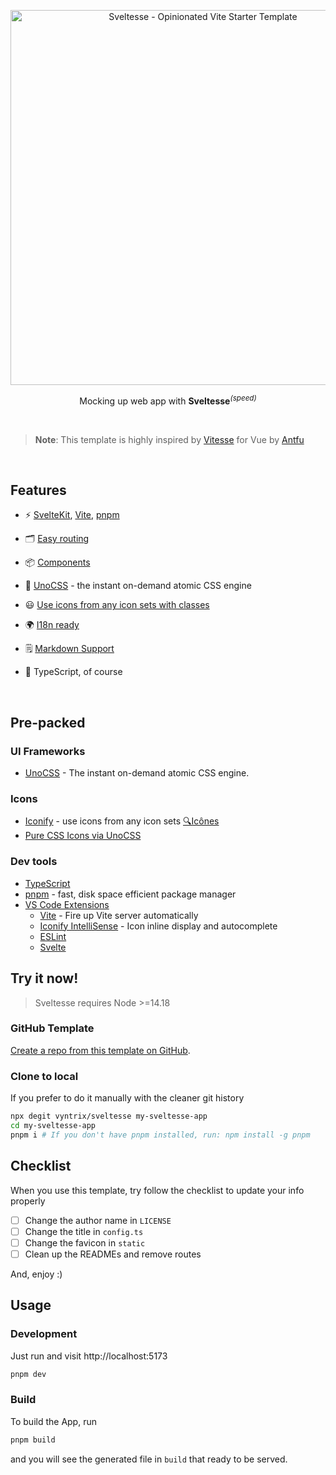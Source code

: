 <p align="center">
  <img src="https://github.com/user-attachments/assets/62406606-e77a-4069-9a97-7f69784ac12e" alt="Sveltesse - Opinionated Vite Starter Template" width="600"/>
</p>

<p align="center">
  Mocking up web app with <b>Sveltesse</b><sup><em>(speed)</em></sup>
</p>

<br>

> **Note**: This template is highly inspired by [Vitesse](https://github.com/antfu-collective/vitesse) for Vue by [Antfu](https://github.com/antfu)

<br>

##  Features

- ⚡️ [SvelteKit](https://svelte.dev), [Vite](https://github.com/vitejs/vite), [pnpm](https://pnpm.io/)

- 🗂 [Easy routing](./src/routes)

- 📦 [Components](./src/lib/components)

- 🎨 [UnoCSS](https://github.com/antfu/unocss) - the instant on-demand atomic CSS engine

- 😃 [Use icons from any icon sets with classes](https://github.com/antfu/unocss/tree/main/packages/preset-icons)

- 🌍 [I18n ready](./src/lib/i18n)

- 🗒 [Markdown Support](https://github.com/pngwn/MDsveX)

- 🦾 TypeScript, of course

<br>

## Pre-packed

### UI Frameworks

- [UnoCSS](https://github.com/antfu/unocss) - The instant on-demand atomic CSS engine.

### Icons

- [Iconify](https://iconify.design) - use icons from any icon sets [🔍Icônes](https://icones.netlify.app/)
- [Pure CSS Icons via UnoCSS](https://github.com/antfu/unocss/tree/main/packages/preset-icons)

### Dev tools

- [TypeScript](https://www.typescriptlang.org/)
- [pnpm](https://pnpm.js.org/) - fast, disk space efficient package manager
- [VS Code Extensions](./.vscode/extensions.json)
    - [Vite](https://marketplace.visualstudio.com/items?itemName=antfu.vite) - Fire up Vite server automatically
    - [Iconify IntelliSense](https://marketplace.visualstudio.com/items?itemName=antfu.iconify) - Icon inline display and autocomplete
    - [ESLint](https://marketplace.visualstudio.com/items?itemName=dbaeumer.vscode-eslint)
    - [Svelte](https://marketplace.visualstudio.com/items?itemName=svelte.svelte-vscode)

## Try it now!

> Sveltesse requires Node >=14.18

### GitHub Template

[Create a repo from this template on GitHub](https://github.com/vyntrix/sveltesse/generate).

### Clone to local

If you prefer to do it manually with the cleaner git history

```bash
npx degit vyntrix/sveltesse my-sveltesse-app
cd my-sveltesse-app
pnpm i # If you don't have pnpm installed, run: npm install -g pnpm
```

## Checklist

When you use this template, try follow the checklist to update your info properly

- [ ] Change the author name in `LICENSE`
- [ ] Change the title in `config.ts`
- [ ] Change the favicon in `static`
- [ ] Clean up the READMEs and remove routes

And, enjoy :)

## Usage

### Development

Just run and visit http://localhost:5173

```bash
pnpm dev
```

### Build

To build the App, run

```bash
pnpm build
```

and you will see the generated file in `build` that ready to be served.
